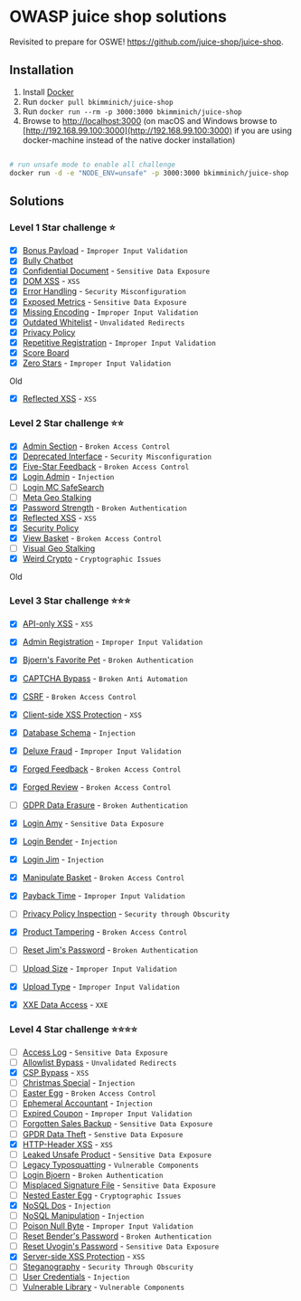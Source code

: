 # OWASP juice shop solutions

Revisited to prepare for OSWE! https://github.com/juice-shop/juice-shop. 

## Installation


1.  Install [Docker](https://www.docker.com)
2.  Run `docker pull bkimminich/juice-shop`
3.  Run `docker run --rm -p 3000:3000 bkimminich/juice-shop`
4.  Browse to [http://localhost:3000](http://localhost:3000) (on macOS and Windows browse to [http://192.168.99.100:3000](http://192.168.99.100:3000) if you are using docker-machine instead of the native docker installation)



```bash

# run unsafe mode to enable all challenge
docker run -d -e "NODE_ENV=unsafe" -p 3000:3000 bkimminich/juice-shop
```

## Solutions

### Level 1 Star challenge :star:
- [x] [Bonus Payload](../master/Level1/dom-xss.md) - `Improper Input Validation`
- [x] [Bully Chatbot](../master/Level1/bully-chatbot.md)
- [x] [Confidential Document](../master/Level1/confidential-doc.md) - `Sensitive Data Exposure`
- [x] [DOM XSS](../master/Level1/dom-xss.md) - `XSS`
- [x] [Error Handling](../master/Level1/error-handling.md) - `Security Misconfiguration`
- [x] [Exposed Metrics](Level1/exposed-metrics.md) - `Sensitive Data Exposure`
- [x] [Missing Encoding](../master/Level1/missing-encoding.md) - `Improper Input Validation`
- [x] [Outdated Whitelist](../master/Level1/outdated-whitelist.md) - `Unvalidated Redirects`
- [x] [Privacy Policy](../master/Level1/privacy-policy.md)
- [x] [Repetitive Registration](../master/Level1/repeat-register.md)  - `Improper Input Validation`
- [x] [Score Board](../master/Level1/score-board.md)
- [x] [Zero Stars](../master/Level1/zero-stars.md) - `Improper Input Validation`

Old
- [x] [Reflected XSS](../master/Level1/reflected-xss.md) - `XSS`

### Level 2 Star challenge :star::star:

- [x] [Admin Section](../master/Level2/admin-section.md) - `Broken Access Control`
- [x] [Deprecated Interface](../master/Level2/deprecated-interface.md) - `Security Misconfiguration`
- [x] [Five-Star Feedback](../master/Level2/five-star-feedback.md) - `Broken Access Control`
- [x] [Login Admin](../master/Level2/login-admin.md) - `Injection`
- [ ] [Login MC SafeSearch]()
- [ ] [Meta Geo Stalking]()
- [x] [Password Strength](../master/Level2/password-strength.md) - `Broken Authentication`
- [x] [Reflected XSS](../master/Level2/reflected-xss.md) - `XSS`
- [x] [Security Policy](../master/Level2/security-policy.md) 
- [x] [View Basket](../master/Level2/view-basket.md) - `Broken Access Control`
- [ ] [Visual Geo Stalking]()
- [x] [Weird Crypto](../master/Level2/wierd-crypto.md) - `Cryptographic Issues`

Old


### Level 3 Star challenge :star::star::star:
- [x] [API-only XSS](../master/Level3/api-only-xss.md) - `XSS`
- [x] [Admin Registration](../master/Level3/admin-registration.md) - `Improper Input Validation`
- [x] [Bjoern's Favorite Pet](../master/Level3/bjoern-fav-pet.md) - `Broken Authentication`
- [x] [CAPTCHA Bypass](../master/Level3/captcha-by-pass.md) - `Broken Anti Automation`
- [x] [CSRF](../master/Level3/csrf.md) - `Broken Access Control`
- [x] [Client-side XSS Protection](../master/Level3/client-side-xss.md) - `XSS`
- [x] [Database Schema](../master/Level3/database-schema.md) - `Injection`
- [x] [Deluxe Fraud](../master/Level3/deluxe-fraud.md) - `Improper Input Validation`
- [x] [Forged Feedback](../master/Level3/forged-feedback.md) - `Broken Access Control`
- [x] [Forged Review](../master/Level3/forged-feedback.md) - `Broken Access Control`
- [ ] [GDPR Data Erasure](../master/Level3/.md)  - `Broken Authentication`
- [x] [Login Amy](../master/Level3/login-user-account.md)  - `Sensitive Data Exposure` 
- [x] [Login Bender](../master/Level3/login-user-account.md) - `Injection`
- [x] [Login Jim](../master/Level3/login-user-account.md) - `Injection`
- [x] [Manipulate Basket](../master/Level3/add-to-other-basket.md) - `Broken Access Control`
- [x] [Payback Time](../master/Level3/payback-time.md) - `Improper Input Validation`
- [ ] [Privacy Policy Inspection](../master/Level3/.md) - `Security through Obscurity`
- [x] [Product Tampering](../master/Level3/product-tampering.md) - `Broken Access Control`
- [ ] [Reset Jim's Password](../master/Level3/.md) - `Broken Authentication`
- [ ] [Upload Size](../master/Level3/.md) - `Improper Input Validation`
- [x] [Upload Type](../master/Level3/upload-type.md) - `Improper Input Validation`
- [x] [XXE Data Access](../master/Level3/xxe-data-access.md) - `XXE`


### Level 4 Star challenge :star::star::star::star:
- [ ] [Access Log](.md) - `Sensitive Data Exposure`
- [ ] [Allowlist Bypass](.md) - `Unvalidated Redirects`
- [x] [CSP Bypass](../master/Level4/csp-xss.md) - `XSS`
- [ ] [Christmas Special](.md) - `Injection`
- [ ] [Easter Egg](.md) - `Broken Access Control`
- [ ] [Ephemeral Accountant](.md) - `Injection`
- [ ] [Expired Coupon](.md) - `Improper Input Validation`
- [ ] [Forgotten Sales Backup](.md) - `Sensitive Data Exposure`
- [ ] [GPDR Data Theft](.md) - `Senstive Data Exposure`
- [x] [HTTP-Header XSS](../master/Level4/xss-header.md) - `XSS`
- [ ] [Leaked Unsafe Product](.md) - `Sensitive Data Exposure`
- [ ] [Legacy Typosquatting](.md) - `Vulnerable Components`
- [ ] [Login Bjoern](.md) - `Broken Authentication`
- [ ] [Misplaced Signature File](.md) - `Sensitive Data Exposure`
- [ ] [Nested Easter Egg](.md) - `Cryptographic Issues`
- [x] [NoSQL Dos](../master/Level4/no-sql-sleep.md) - `Injection`
- [ ] [NoSQL Manipulation](.md) - `Injection`
- [ ] [Poison Null Byte](.md) - `Improper Input Validation`
- [ ] [Reset Bender's Password](.md) - `Broken Authentication`
- [ ] [Reset Uvogin's Password](.md) - `Sensitive Data Exposure`
- [x] [Server-side XSS Protection](../master/Level4/server-side-xss.md) - `XSS`
- [ ] [Steganography](.md) - `Security Through Obscurity`
- [ ] [User Credentials](.md) - `Injection`
- [ ] [Vulnerable Library](.md) - `Vulnerable Components`